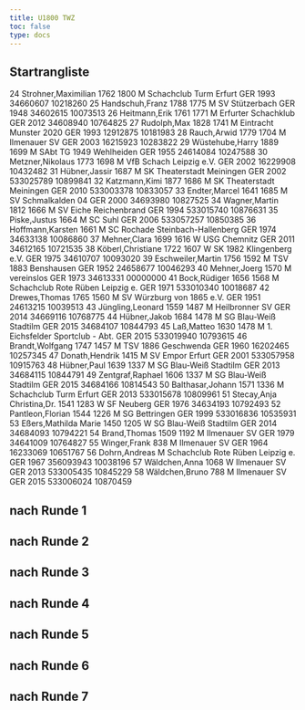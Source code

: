```yaml
---
title: U1800 TWZ
toc: false
type: docs
---
```



## Startrangliste

<startrangliste>
24	Strohner,Maximilian		1762	1800	M	Schachclub Turm Erfurt	GER	1993	34660607	10218260
25	Handschuh,Franz		1788	1775	M	SV Stützerbach	GER	1948	34602615	10073513
26	Heitmann,Erik		1761	1771	M	Erfurter Schachklub	GER	2012	34608940	10764825
27	Rudolph,Max		1828	1741	M	Eintracht Munster 2020	GER	1993	12912875	10181983
28	Rauch,Arwid		1779	1704	M	Ilmenauer SV	GER	2003	16215923	10283822
29	Wüstehube,Harry		1889	1699	M	SAbt TG 1949 Wehlheiden	GER	1955	24614084	10247588
30	Metzner,Nikolaus		1773	1698	M	VfB Schach Leipzig e.V.	GER	2002	16229908	10432482
31	Hübner,Jassir		1687		M	SK Theaterstadt Meiningen	GER	2002	533025789	10899841
32	Katzmann,Kimi		1877	1686	M	SK Theaterstadt Meiningen	GER	2010	533003378	10833057
33	Endter,Marcel		1641	1685	M	SV Schmalkalden 04	GER	2000	34693980	10827525
34	Wagner,Martin		1812	1666	M	SV Eiche Reichenbrand	GER	1994	533015740	10876631
35	Piske,Justus			1664	M	SC Suhl	GER	2006	533057257	10850385
36	Hoffmann,Karsten			1661	M	SC Rochade Steinbach-Hallenberg	GER	1974	34633138	10086860
37	Mehner,Clara		1699	1616	W	USG Chemnitz	GER	2011	34612165	10721535
38	Köberl,Christiane		1722	1607	W	SK 1982 Klingenberg e.V.	GER	1975	34610707	10093020
39	Eschweiler,Martin		1756	1592	M	TSV 1883 Benshausen	GER	1952	24658677	10046293
40	Mehner,Joerg		1570		M	vereinslos	GER	1973	34613331	00000000
41	Bock,Rüdiger		1656	1568	M	Schachclub Rote Rüben Leipzig e.	GER	1971	533010340	10018687
42	Drewes,Thomas		1765	1560	M	SV Würzburg von 1865 e.V.	GER	1951	24613215	10039513
43	Jüngling,Leonard		1559	1487	M	Heilbronner SV	GER	2014	34669116	10768775
44	Hübner,Jakob		1684	1478	M	SG Blau-Weiß Stadtilm	GER	2015	34684107	10844793
45	Laß,Matteo		1630	1478	M	1. Eichsfelder Sportclub - Abt.	GER	2015	533019940	10793615
46	Brandt,Wolfgang		1747	1457	M	TSV 1886 Geschwenda	GER	1960	16202465	10257345
47	Donath,Hendrik			1415	M	SV Empor Erfurt	GER	2001	533057958	10915763
48	Hübner,Paul		1639	1337	M	SG Blau-Weiß Stadtilm	GER	2013	34684115	10844791
49	Zentgraf,Raphael		1606	1337	M	SG Blau-Weiß Stadtilm	GER	2015	34684166	10814543
50	Balthasar,Johann		1571	1336	M	Schachclub Turm Erfurt	GER	2013	533015678	10809961
51	Stecay,Anja Christina,Dr.		1541	1283	W	SF Neuberg	GER	1976	34634193	10792493
52	Pantleon,Florian		1544	1226	M	SG Bettringen	GER	1999	533016836	10535931
53	Eßers,Mathilda Marie		1450	1205	W	SG Blau-Weiß Stadtilm	GER	2014	34684093	10794221
54	Brand,Thomas		1509	1192	M	Ilmenauer SV	GER	1979	34641009	10764827
55	Winger,Frank			838	M	Ilmenauer SV	GER	1964	16233069	10651767
56	Dohrn,Andreas				M	Schachclub Rote Rüben Leipzig e.	GER	1967	356093943	10038196
57	Wäldchen,Anna			1068	W	Ilmenauer SV	GER	2013	533005435	10845229
58	Wäldchen,Bruno			788	M	Ilmenauer SV	GER	2015	533006024	10870459
</startrangliste>

## nach Runde 1
## nach Runde 2
## nach Runde 3
## nach Runde 4
## nach Runde 5
## nach Runde 6
## nach Runde 7